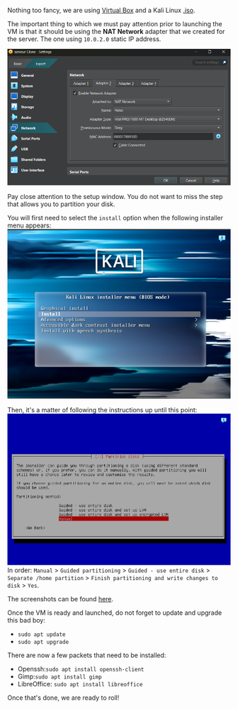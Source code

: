 Nothing too fancy, we are using [Virtual Box](https://www.virtualbox.org/) and a Kali Linux [.iso](https://www.kali.org/get-kali/#kali-platforms).

The important thing to which we must pay attention prior to launching the VM is that it should be using the **NAT Network** adapter that we created for the server. The one using `10.0.2.0` static IP address.

![adapter](images/Adapter.png)

Pay close attention to the setup window. You do not want to miss the step that allows you to partition your disk.

You will first need to select the `install` option when the following installer menu appears:
![intro](images/disk/intro.png)

Then, it's a matter of following the instructions up until this point:
![part1](images/disk/part1.png)
In order: `Manual` > `Guided partitioning` > `Guided - use entire disk` > `Separate /home partition` > `Finish partitioning and write changes to disk` > `Yes`.

The screenshots can be found [here](/images/disk).

Once the VM is ready and launched, do not forget to update and upgrade this bad boy:
- `sudo apt update`
- `sudo apt upgrade`

There are now a few packets that need to be installed:
- Openssh:`sudo apt install openssh-client`
- Gimp:`sudo apt install gimp`
- LibreOffice: `sudo apt install libreoffice`

Once that's done, we are ready to roll!

